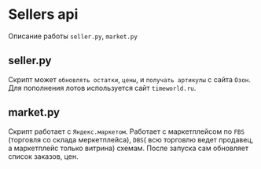 # Sellers api
Описание работы `seller.py`, `market.py`

## seller.py
Скрипт может `обновлять остатки`, `цены`, и `получать артикулы` с сайта `Озон`. Для пополнения лотов используется сайт `timeworld.ru`.

## market.py
Скрипт работает с `Яндекс.маркетом`. Работает с маркетплейсом по `FBS` (торговля со склада меркетплейса), `DBS`( всю торговлю ведет продавец, а маркетплейс только витрина) схемам.
После запуска сам обновляет список заказов, цен.
